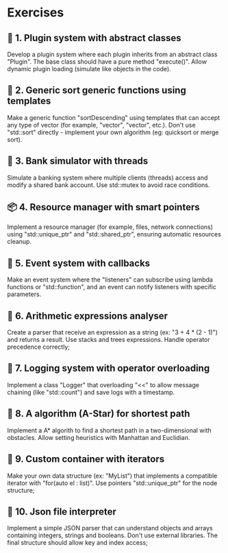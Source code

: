 # Exercises

## 🧮 1. Plugin system with abstract classes

Develop a plugin system where each plugin inherits from an abstract class "Plugin". The base class should have a pure 
method "execute()". Allow dynamic plugin loading (simulate like objects in the code).

## 🔄 2. Generic sort generic functions using templates 

Make a generic function "sortDescending" using templates that can accept any type of vector (for example, "vector<int>", 
"vector<double>", etc.). Don't use "std::sort" directly - implement your own algorithm (eg: quicksort or merge sort).

## 🔁 3. Bank simulator with threads

Simulate a banking system where multiple clients (threads) access and modify a shared bank account. Use std::mutex to 
avoid race conditions.

## 📦 4. Resource manager with smart pointers

Implement a resource manager (for example, files, network connections) using "std::unique_ptr" and "std::shared_ptr", 
ensuring automatic resources cleanup.

## 🧮 5. Event system with callbacks

Make an event system where the "listeners" can subscribe using lambda functions or "std::function", and an event can 
notify listeners with specific parameters.

## 🧾 6. Arithmetic expressions analyser

Create a parser that receive an expression as a string (ex: "3 + 4 * (2 - 1)") and returns a result. Use stacks and 
trees expressions. Handle operator precedence correctly;

## 📁 7. Logging system with operator overloading

Implement a class "Logger" that overloading "<<" to allow message chaining (like "std::count") and save logs with 
a timestamp.

## 🧮 8. A algorithm (A-Star) for shortest path

Implement a A* algorith to find a shortest path in a two-dimensional with obstacles. Allow setting heuristics with 
Manhattan and Euclidian.

## 🎲 9. Custom container with iterators

Make your own data structure (ex: "MyList") that implements a compatible iterator with "for(auto el : list)". Use 
pointers "std::unique_ptr" for the node structure;

## 🧹 10. Json file interpreter

Implement a simple JSON parser that can understand objects and arrays containing integers, strings and booleans. 
Don't use external libraries. The final structure should allow key and index access;





